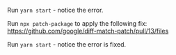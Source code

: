 Run `yarn start` - notice the error.

Run `npx patch-package` to apply the following fix: https://github.com/google/diff-match-patch/pull/13/files

Run `yarn start` - notice the error is fixed.
